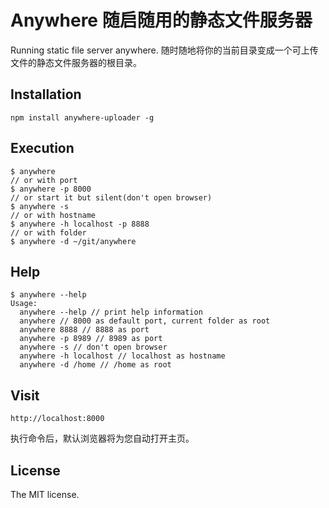 ﻿Anywhere 随启随用的静态文件服务器
==============================

Running static file server anywhere. 随时随地将你的当前目录变成一个可上传文件的静态文件服务器的根目录。

## Installation
```
npm install anywhere-uploader -g
```

## Execution
```
$ anywhere
// or with port
$ anywhere -p 8000
// or start it but silent(don't open browser)
$ anywhere -s
// or with hostname
$ anywhere -h localhost -p 8888
// or with folder
$ anywhere -d ~/git/anywhere
```

## Help
```
$ anywhere --help
Usage:
  anywhere --help // print help information
  anywhere // 8000 as default port, current folder as root
  anywhere 8888 // 8888 as port
  anywhere -p 8989 // 8989 as port
  anywhere -s // don't open browser
  anywhere -h localhost // localhost as hostname
  anywhere -d /home // /home as root
```

## Visit

```
http://localhost:8000
```
执行命令后，默认浏览器将为您自动打开主页。

## License
The MIT license.
